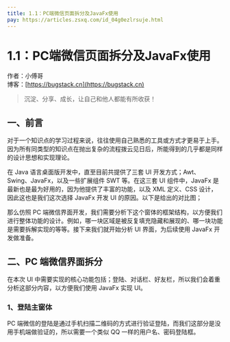 ```yaml
---
title: 1.1：PC端微信页面拆分及JavaFx使用
pay: https://articles.zsxq.com/id_04g0ezlrsuje.html
---
```


# 1.1：PC端微信页面拆分及JavaFx使用

作者：小傅哥
<br/>博客：[https://bugstack.cn](https://bugstack.cn)

>沉淀、分享、成长，让自己和他人都能有所收获！

## 一、前言

对于一个知识点的学习过程来说，往往使用自己熟悉的工具或方式才更易于上手。因为所有同类型的知识点在抛出复杂的流程拨云见日后，所能得到的几乎都是同样的设计思想和实现理论。

在 Java 语言桌面版开发中，直至目前共提供了三套 UI 开发方式；Awt、Swing、JavaFx，以及一些扩展组件 SWT 等。在这三套 UI 组件中，JavaFx 是最新也是最为好用的，因为他提供了丰富的功能，以及 XML 定义、CSS 设计，因此这也是我们这次选择 JavaFx 开发 UI 的原因。以下是给出的对比图；

<!-- ![](/images/article/project/im/project-im-1.1-01.png) -->

那么仿照 PC 端微信界面开发，我们需要分析下这个窗体的框架结构，以方便我们进行整体功能的设计。例如，哪一块区域是被反复填充隐藏和展现的、哪一块功能是需要拆解实现的等等。接下来我们就开始分析 UI 界面，为后续使用 JavaFx 开发做准备。


## 二、PC 端微信界面拆分

在本次 UI 中需要实现的核心功能包括；登陆、对话栏、好友栏，所以我们会着重分析这部分内容，以方便我们使用 JavaFx 实现 UI。

### 1、登陆主窗体

PC 端微信的登陆是通过手机扫描二维码的方式进行验证登陆，而我们这部分是没用手机端做验证的，所以需要一个类似 QQ 一样的用户名、密码登陆框。

